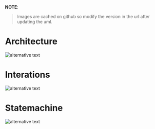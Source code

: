**NOTE**:
> Images are cached on github so modify the version in the url after updating the uml.

# Architecture
![alternative text](http://www.plantuml.com/plantuml/proxy?version=1&fmt=svg&src=https://raw.githubusercontent.com/pantheon-systems/cassandra-operator/master/docs/arch.plantuml)
# Interations
![alternative text](http://www.plantuml.com/plantuml/proxy?version=1&fmt=svg&src=https://raw.githubusercontent.com/pantheon-systems/cassandra-operator/master/docs/interactions.plantuml)
# Statemachine
![alternative text](http://www.plantuml.com/plantuml/proxy?version=1&fmt=svg&src=https://raw.githubusercontent.com/pantheon-systems/cassandra-operator/master/docs/statemachine.plantuml)

